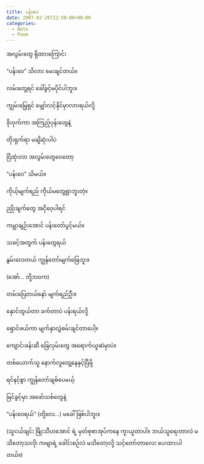 ```yaml
---
title: ပန်းဝေ
date: 2007-02-26T22:58:00+00:00
categories:
  - Note
  - Poem
---
```

အလွမ်းတွေ ရှိထားကြောင်း
  
“ပန်းဝေ” သိလား မေးချင်တယ်။
  
လမ်းတွေ့ရင် ခေါ်ခွင့်မပိုင်ပါဘူး။
  
ကျွမ်းမြေ့ရှင် မျှော်လင့်နိုင်မှာလားရယ်လို့
  
ခိုးဝှက်ကာ အကြည့်ပုန်းတွေနဲ့
  
တိုးရှက်ရာ မချိဆုံးပါပဲ
  
ငြိထုံးလာ အလွမ်းတွေဝေတော့
  
“ပန်းဝေ” သိမယ်။

ကိုယ့်မျက်ရည် ကိုယ်မတွေ့ရှာဘူးတဲ့။
  
ညှိုးချက်တွေ အငိုဝေ့ပါရင်
  
ကမ္ဘာချဉ်းအောင် ပန်းတော်ပွင့်မယ်။
  
သခင့်အတွက် ပန်းတွေရယ်
  
နွမ်းလေတယ် ကျွန်တော်မျက်ဖြေဘူး။
  
(အော်… တို့ဘဝက)
  
တမ်းပြေတယ်နော် မျက်ရည်ဦး။

နှောင်တွယ်တာ ခက်တာပဲ ပန်းရယ်လို့
  
ရှောင်ဖယ်ကာ မျက်နှာလွှဲစမ်းချင်တာပေါ့။
  
ကျောင်းခန်းဆီ ခြေလှမ်းတွေ အရောက်ယူဆဲမှာပဲ။
  
တစ်ယောက်သူ နောက်လူတွေ့နေနှင့်ပြီမို့
  
ရင်နင့်စွာ ကျွန်တော်ချစ်ပေမယ့်
  
မြင်ခွင့်မှာ အဖော်သစ်တွေနဲ့
  
“ပန်းဝေရယ်” (တို့လေ…) မခေါ်ဖြစ်ပါဘူး။

(သူငယ်ချင်း ဖြိုးသီဟအောင် ရဲ့ မှတ်စုစာအုပ်ကနေ ကူးယူတာပါ။ ဘယ်သူရေးတာလဲ မသိတော့သလို၊ ကဗျာရဲ့ ခေါင်းစဉ်လဲ မသိတော့လို့ သင့်တော်တာလေး ပေးထားပါတယ်။)